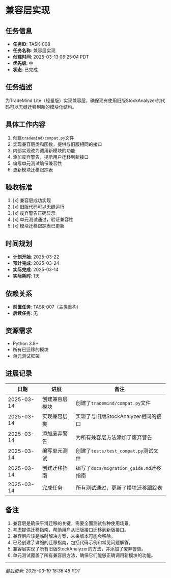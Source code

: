 # 兼容层实现

## 任务信息

- **任务ID**: TASK-008
- **任务名称**: 兼容层实现
- **创建时间**: 2025-03-13 06:25:04 PDT
- **优先级**: 中
- **状态**: 已完成

## 任务描述

为TradeMind Lite（轻量版）实现兼容层，确保现有使用旧版StockAnalyzer的代码可以无缝迁移到新的模块化结构。

## 具体工作内容

1. 创建`trademind/compat.py`文件
2. 实现兼容层类和函数，提供与旧版相同的接口
3. 内部实现改为调用新模块的功能
4. 添加废弃警告，提示用户迁移到新接口
5. 编写单元测试确保兼容性
6. 更新模块迁移跟踪表

## 验收标准

1. [x] 兼容层成功实现
2. [x] 旧版代码可以无缝运行
3. [x] 废弃警告正确显示
4. [x] 单元测试通过，验证兼容性
5. [x] 模块迁移跟踪表已更新

## 时间规划

- **计划开始**: 2025-03-22
- **预计完成**: 2025-03-24
- **实际完成**: 2025-03-14
- **实际耗时**: 1天

## 依赖关系

- **前置任务**: TASK-007（主类重构）
- **后续任务**: 无

## 资源需求

- Python 3.8+
- 所有已迁移的模块
- 单元测试框架

## 进展记录

| 日期 | 进展 | 备注 |
|------|------|------|
| 2025-03-14 | 创建兼容层模块 | 创建了`trademind/compat.py`文件 |
| 2025-03-14 | 实现兼容层类 | 实现了与旧版StockAnalyzer相同的接口 |
| 2025-03-14 | 添加废弃警告 | 为所有兼容层方法添加了废弃警告 |
| 2025-03-14 | 编写单元测试 | 创建了`tests/test_compat.py`测试文件 |
| 2025-03-14 | 创建迁移指南 | 编写了`docs/migration_guide.md`迁移指南 |
| 2025-03-14 | 完成任务 | 所有测试通过，更新了模块迁移跟踪表 |

## 备注

1. 兼容层是确保平滑迁移的关键，需要全面测试各种使用场景。
2. 考虑提供迁移指南，帮助用户从旧版接口迁移到新版接口。
3. 兼容层应该是临时解决方案，未来版本可能会移除。
4. 已经创建了详细的迁移指南，包括代码示例和常见问题解答。
5. 兼容层实现了所有旧版StockAnalyzer的方法，并添加了废弃警告。
6. 单元测试覆盖了所有兼容层方法，确保它们能够正确调用新模块的功能。

---
*最后更新: 2025-03-19 18:36:48 PDT*

<!--
[CODE NOW] - 当任务分析过久时立即开始执行
[FOCUS] - 当任务范围扩大时及时聚焦
[RESET] - 当遇到阻塞时重新规划方案
[DECISION] - 当决策延迟时果断确定
--> 